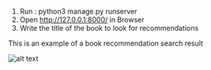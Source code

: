 1. Run : python3 manage.py runserver
2. Open http://127.0.0.1:8000/ in Browser
3. Write the title of the book to look for recommendations

This is an example of a book recommendation search result

![alt text](https://github.com/Vputri/Recomendation-System-Book/blob/master/Recomendation%20System.png)
